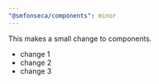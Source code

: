 ```yaml
---
"@smfonseca/components": minor
---
```


This makes a small change to components.

- change 1
- change 2
- change 3
